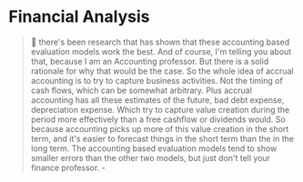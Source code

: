 # Financial Analysis

> :speech_balloon: there's been research that has shown that these accounting based evaluation models work the best. And of course, I'm telling you about that, because I am an Accounting professor. But there is a solid rationale for why that would be the case. So the whole idea of accrual accounting is to try to capture business activities. Not the timing of cash flows, which can be somewhat arbitrary. Plus accrual accounting has all these estimates of the future, bad debt expense, depreciation expense. Which try to capture value creation during the period more effectively than a free cashflow or dividends would. So because accounting picks up more of this value creation in the short term, and it's easier to forecast things in the short term than the in the long term. The accounting based evaluation models tend to show smaller errors than the other two models, but just don't tell your finance professor.  - 
